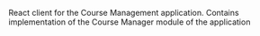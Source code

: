 React client for the Course Management application. 
Contains implementation of the Course Manager module of the application
